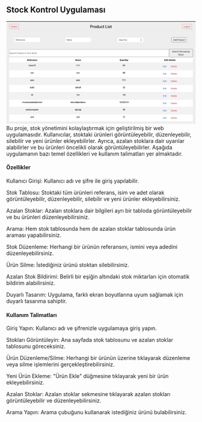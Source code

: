 
<h2>Stock Kontrol Uygulaması</h2>
<img src= StockControl.png>
Bu proje, stok yönetimini kolaylaştırmak için geliştirilmiş bir web uygulamasıdır. Kullanıcılar, stoktaki ürünleri görüntüleyebilir, düzenleyebilir, silebilir ve yeni ürünler ekleyebilirler. Ayrıca, azalan stoklara dair uyarılar alabilirler ve bu ürünleri öncelikli olarak görüntüleyebilirler. Aşağıda uygulamanın bazı temel özellikleri ve kullanım talimatları yer almaktadır.

<h4>Özellikler</h4>
<p>Kullanıcı Girişi: Kullanıcı adı ve şifre ile giriş yapılabilir.</p>
<p>Stok Tablosu: Stoktaki tüm ürünleri referans, isim ve adet olarak görüntüleyebilir, düzenleyebilir, silebilir ve yeni ürünler ekleyebilirsiniz.</p>
<p>Azalan Stoklar: Azalan stoklara dair bilgileri ayrı bir tabloda görüntüleyebilir ve bu ürünleri düzenleyebilirsiniz.</p>
<p>Arama: Hem stok tablosunda hem de azalan stoklar tablosunda ürün araması yapabilirsiniz.</p>
<p>Stok Düzenleme: Herhangi bir ürünün referansını, ismini veya adedini düzenleyebilirsiniz.</p>
<p>Ürün Silme: İstediğiniz ürünü stoktan silebilirsiniz.</p>
<p>Azalan Stok Bildirimi: Belirli bir eşiğin altındaki stok miktarları için otomatik bildirim alabilirsiniz.</p>
<p>Duyarlı Tasarım: Uygulama, farklı ekran boyutlarına uyum sağlamak için duyarlı tasarıma sahiptir.</p>
<h4>Kullanım Talimatları</h4>
<p>Giriş Yapın: Kullanıcı adı ve şifrenizle uygulamaya giriş yapın.</p>
<p>Stokları Görüntüleyin: Ana sayfada stok tablosunu ve azalan stoklar tablosunu göreceksiniz.</p>
<p>Ürün Düzenleme/Silme: Herhangi bir ürünün üzerine tıklayarak düzenleme veya silme işlemlerini gerçekleştirebilirsiniz.</p>
<p>Yeni Ürün Ekleme: "Ürün Ekle" düğmesine tıklayarak yeni bir ürün ekleyebilirsiniz.</p>
<p>Azalan Stoklar: Azalan stoklar sekmesine tıklayarak azalan stokları görüntüleyebilir ve düzenleyebilirsiniz.</p>
<p>Arama Yapın: Arama çubuğunu kullanarak istediğiniz ürünü bulabilirsiniz.</p>















